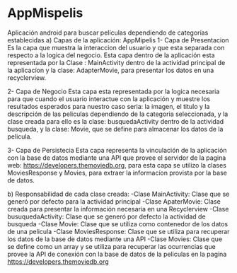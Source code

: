# AppMispelis
Aplicación android para buscar películas dependiendo de categorías establecidas
a) Capas de la aplicación: AppMipelis
1- Capa de Presentacion
   Es la capa que muestra la interaccion del usuario y que esta separada con respecto a la logica del negocio. Esta capa dentro de la aplicación esta representada por la Clase : MainActivity dentro de la actividad principal de la aplicacíon y la clase: AdapterMovie, para presentar los datos en una recyclerview.
   
2- Capa de Negocio
  Esta capa esta representada por la logica necesaria para que cuando el usuario interactue con la aplicación y muestre los resultados esperados para nuestro caso seria: la imagen, el titulo y la descripción de las peliculas dependiendo de la categoria seleccionada, y la clase creada para ello es la clase: busquedaActivity dentro de la actividad busqueda, y la clase: Movie, que se define para almacenar los datos de la pelicula.
  
3- Capa de Persistecia 
   Esta capa representa la vinculación de la aplicación con la base de datos mediante una API que provee el servidor de la pagina web:        https://developers.themoviedb.org, para esta capa se utilizo la clases MoviesResponse y Movies, para extraer la informacíon provista por la base de datos.

b) Responsabilidad de cada clase creada:
 -Clase MainActivity: Clase que se generó por defecto para la actividad principal
 -Clase ApaterMovie: Clase creada para presentar la información necesaria en una Recyclerview
 -Clase busuquedaActivity: Clase que se generó por defecto la actividad de busqueda
 -Clase Movie: Clase que se utiliza como contenedor de los datos de una pelicula
 -Clase MoviesResponse: Clase que se utiliza para recuperar los datos de la base de datos mediante una API
 -Clase Movies: Clase que se define como un array y se utiliza para recuperar las ocurrencias que provee la API de conexión con la base de datos de la peliculas en la pagina https://developers.themoviedb.org 
   
